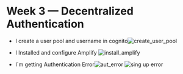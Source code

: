# Week 3 — Decentralized Authentication

- I create a user pool and username in cognito![create_user_pool](https://user-images.githubusercontent.com/97815671/224521936-000e5425-8f8b-488c-b454-26414d63b607.jpg)

- I Installed and configure Amplify ![install_amplify](https://user-images.githubusercontent.com/97815671/224521940-dc50f72b-d9a9-42a0-b2f6-fb98048fd4c2.jpg)

- I´m getting Authentication Error![aut_error](https://user-images.githubusercontent.com/97815671/224521942-b1c48653-92c8-496d-ad3e-86b486a9a0c1.jpg)
![sing up error](https://user-images.githubusercontent.com/97815671/224521945-072eb62e-d2d7-47a4-bc89-1208c38d7c72.jpg)
